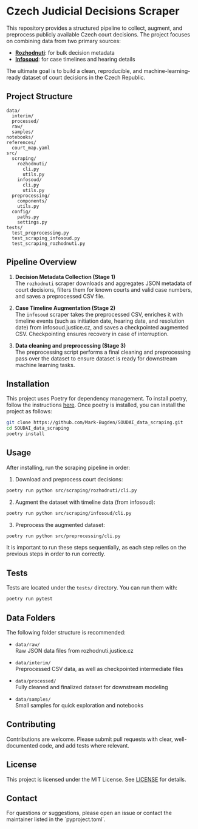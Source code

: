 # Czech Judicial Decisions Scraper

This repository provides a structured pipeline to collect, augment, and preprocess publicly available Czech court decisions. The project focuses on combining data from two primary sources:

- **[Rozhodnuti](rozhodnuti.justice.cz)**: for bulk decision metadata
- **[Infosoud](infosoud.justice.cz)**: for case timelines and hearing details

The ultimate goal is to build a clean, reproducible, and machine-learning-ready dataset of court decisions in the Czech Republic.

## Project Structure

```
data/
  interim/
  processed/
  raw/
  samples/
notebooks/
references/
  court_map.yaml
src/
  scraping/
    rozhodnuti/
      cli.py
      utils.py
    infosoud/
      cli.py
      utils.py
  preprocessing/
    components/
    utils.py
  config/
    paths.py
    settings.py
tests/
  test_preprocessing.py
  test_scraping_infosoud.py
  test_scraping_rozhodnuti.py
```

## Pipeline Overview

1. **Decision Metadata Collection (Stage 1)**  
   The `rozhodnuti` scraper downloads and aggregates JSON metadata of court decisions, filters them for known courts and valid case numbers, and saves a preprocessed CSV file.

2. **Case Timeline Augmentation (Stage 2)**  
   The `infosoud` scraper takes the preprocessed CSV, enriches it with timeline events (such as initiation date, hearing date, and resolution date) from infosoud.justice.cz, and saves a checkpointed augmented CSV. Checkpointing ensures recovery in case of interruption.

3. **Data cleaning and preprocessing (Stage 3)**  
   The preprocessing script performs a final cleaning and preprocessing pass over the dataset to ensure dataset is ready for downstream machine learning tasks.

## Installation

This project uses Poetry for dependency management. To install poetry, follow the instructions [here](https://python-poetry.org/docs/). 
Once poetry is installed, you can install the project as follows:

```bash
git clone https://github.com/Mark-Bugden/SOUDAI_data_scraping.git
cd SOUDAI_data_scraping
poetry install
```

## Usage

After installing, run the scraping pipeline in order:

1. Download and preprocess court decisions:

```bash
poetry run python src/scraping/rozhodnuti/cli.py
```

2. Augment the dataset with timeline data (from infosoud):

```bash
poetry run python src/scraping/infosoud/cli.py
```

3. Preprocess the augmented dataset:

```bash
poetry run python src/preprocessing/cli.py
```

It is important to run these steps sequentially, as each step relies on the previous steps in order to run correctly. 

## Tests

Tests are located under the `tests/` directory. You can run them with:

```bash
poetry run pytest
```

## Data Folders

The following folder structure is recommended:

- `data/raw/`  
  Raw JSON data files from rozhodnuti.justice.cz

- `data/interim/`  
  Preprocessed CSV data, as well as checkpointed intermediate files

- `data/processed/`  
  Fully cleaned and finalized dataset for downstream modeling

- `data/samples/`  
  Small samples for quick exploration and notebooks

## Contributing

Contributions are welcome. Please submit pull requests with clear, well-documented code, and add tests where relevant.

## License

This project is licensed under the MIT License. See [LICENSE](LICENSE) for details.

## Contact

For questions or suggestions, please open an issue or contact the maintainer listed in the \`pyproject.toml\`.
